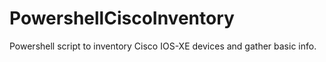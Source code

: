 # PowershellCiscoInventory
 Powershell script to inventory Cisco IOS-XE devices and gather basic info.
